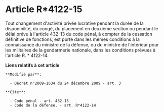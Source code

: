# Article R*4122-15

Tout changement d'activité privée lucrative pendant la durée de la disponibilité, du congé, du placement en deuxième section
ou pendant le délai prévu à l'article 432-13 du code pénal, à compter de la cessation définitive de fonctions, est porté dans
les mêmes conditions à la connaissance du ministre de la défense, ou du ministre de l'intérieur pour les militaires de la
gendarmerie nationale, dans les conditions prévues à l'article R. * 4122-14.

**Liens relatifs à cet article**

	**Modifié par**:

	  - Décret n°2009-1634 du 24 décembre 2009 - art. 3

	**Cite**:

	  - Code pénal - art. 432-13
	  - Code de la défense. - art. R*4122-14
